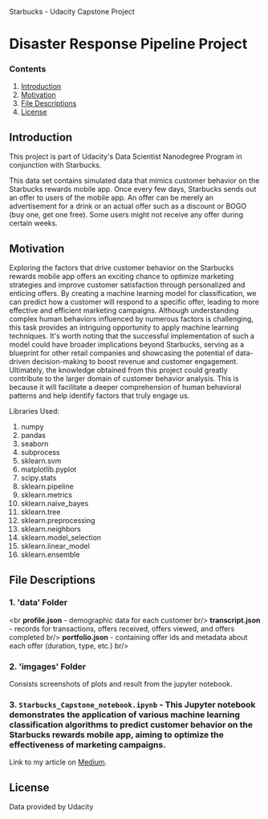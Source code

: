 Starbucks - Udacity Capstone Project

# Disaster Response Pipeline Project

### Contents
1. [Introduction](#introduction)
2. [Motivation](#motivation)
3. [File Descriptions](#files)
4. [License](#license)


<a name="introduction"></a>

## Introduction 
This project is part of Udacity's Data Scientist Nanodegree Program in conjunction with Starbucks.

This data set contains simulated data that mimics customer behavior on the Starbucks rewards mobile app. Once every few days, Starbucks sends out an offer to users of the mobile app. An offer can be merely an advertisement for a drink or an actual offer such as a discount or BOGO (buy one, get one free). Some users might not receive any offer during certain weeks.



<a name="motivation"></a>

## Motivation 
Exploring the factors that drive customer behavior on the Starbucks rewards mobile app offers an exciting chance to optimize marketing strategies and improve customer satisfaction through personalized and enticing offers. By creating a machine learning model for classification, we can predict how a customer will respond to a specific offer, leading to more effective and efficient marketing campaigns. Although understanding complex human behaviors influenced by numerous factors is challenging, this task provides an intriguing opportunity to apply  machine learning techniques. It's worth noting that the successful implementation of such a model could have broader implications beyond Starbucks, serving as a blueprint for other retail companies and showcasing the potential of data-driven decision-making to boost revenue and customer engagement. Ultimately, the knowledge obtained from this project could greatly contribute to the larger domain of customer behavior analysis. This is because it will facilitate a deeper comprehension of human behavioral patterns and help identify factors that truly engage us.

Libraries Used:

1. numpy
2. pandas
3. seaborn
4. subprocess
5. sklearn.svm
6. matplotlib.pyplot
7. scipy.stats
8. sklearn.pipeline
9. sklearn.metrics
10. sklearn.naive_bayes
11. sklearn.tree
12. sklearn.preprocessing
13. sklearn.neighbors
14. sklearn.model_selection
15. sklearn.linear_model
16. sklearn.ensemble




<a name="files"></a>

## File Descriptions 
### 1. 'data' Folder
<br **profile.json** - demographic data for each customer br/>
**transcript.json** - records for transactions, offers received, offers viewed, and offers completed br/>
**portfolio.json** - containing offer ids and metadata about each offer (duration, type, etc.) br/>

### 2. 'imgages' Folder 
Consists screenshots of plots and result from the jupyter notebook.

### 3. `Starbucks_Capstone_notebook.ipynb` -  This Jupyter notebook demonstrates the application of various machine learning classification algorithms to predict customer behavior on the Starbucks rewards mobile app, aiming to optimize the effectiveness of marketing campaigns.


Link to my article on [Medium](https://medium.com/@samsonmusumuri/analyzing-customer-behavior-in-starbucks-predictive-modeling-for-offer-completion-866d9cb7b633).

<a name="license"></a>

## License 
Data provided by Udacity

